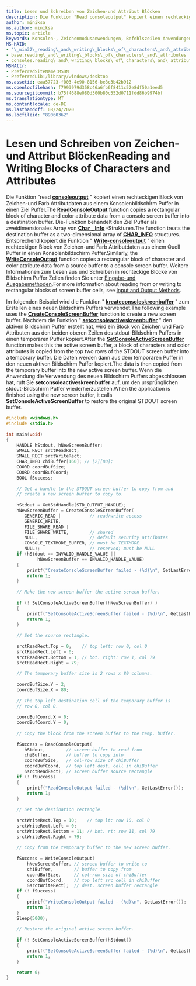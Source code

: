 ```yaml
---
title: Lesen und Schreiben von Zeichen-und Attribut Blöcken
description: Die Funktion "Read consoleoutput" kopiert einen rechteckigen Block von Zeichen-und Farb Attributdaten aus einem Konsolenbildschirm Puffer in einen Ziel Puffer.
author: miniksa
ms.author: miniksa
ms.topic: article
keywords: Konsolen-, Zeichenmodusanwendungen, Befehlszeilen Anwendungen, Terminalanwendungen, Konsolen-API
MS-HAID:
- '\_win32\_reading\_and\_writing\_blocks\_of\_characters\_and\_attributes'
- base.reading\_and\_writing\_blocks\_of\_characters\_and\_attributes
- consoles.reading\_and\_writing\_blocks\_of\_characters\_and\_attributes
MSHAttr:
- PreferredSiteName:MSDN
- PreferredLib:/library/windows/desktop
ms.assetid: eaa57723-f003-4e90-8156-be8c3b42b912
ms.openlocfilehash: f7993979d358c46a6fb6f8411c52e8df50a1eed5
ms.sourcegitcommit: b75f4688e080d300b80c552d0711fdd86b9974bf
ms.translationtype: MT
ms.contentlocale: de-DE
ms.lasthandoff: 08/24/2020
ms.locfileid: "89060362"
---
```

# <a name="reading-and-writing-blocks-of-characters-and-attributes"></a><span data-ttu-id="da6a1-104">Lesen und Schreiben von Zeichen-und Attribut Blöcken</span><span class="sxs-lookup"><span data-stu-id="da6a1-104">Reading and Writing Blocks of Characters and Attributes</span></span>


<span data-ttu-id="da6a1-105">Die Funktion "read [**consoleoutput**](readconsoleoutput.md) " kopiert einen rechteckigen Block von Zeichen-und Farb Attributdaten aus einem Konsolenbildschirm Puffer in einen Ziel Puffer.</span><span class="sxs-lookup"><span data-stu-id="da6a1-105">The [**ReadConsoleOutput**](readconsoleoutput.md) function copies a rectangular block of character and color attribute data from a console screen buffer into a destination buffer.</span></span> <span data-ttu-id="da6a1-106">Die-Funktion behandelt den Ziel Puffer als zweidimensionales Array von [**Char \_ Info**](char-info-str.md) -Strukturen.</span><span class="sxs-lookup"><span data-stu-id="da6a1-106">The function treats the destination buffer as a two-dimensional array of [**CHAR\_INFO**](char-info-str.md) structures.</span></span> <span data-ttu-id="da6a1-107">Entsprechend kopiert die Funktion " [**Write-consoleoutput**](writeconsoleoutput.md) " einen rechteckigen Block von Zeichen-und Farb Attributdaten aus einem Quell Puffer in einen Konsolenbildschirm Puffer.</span><span class="sxs-lookup"><span data-stu-id="da6a1-107">Similarly, the [**WriteConsoleOutput**](writeconsoleoutput.md) function copies a rectangular block of character and color attribute data from a source buffer to a console screen buffer.</span></span> <span data-ttu-id="da6a1-108">Weitere Informationen zum Lesen aus und Schreiben in rechteckige Blöcke von Bildschirm Puffer Zellen finden Sie unter [Eingabe-und Ausgabemethoden](input-and-output-methods.md).</span><span class="sxs-lookup"><span data-stu-id="da6a1-108">For more information about reading from or writing to rectangular blocks of screen buffer cells, see [Input and Output Methods](input-and-output-methods.md).</span></span>

<span data-ttu-id="da6a1-109">Im folgenden Beispiel wird die Funktion " [**kreateconsoleskreenbuffer**](createconsolescreenbuffer.md) " zum Erstellen eines neuen Bildschirm Puffers verwendet.</span><span class="sxs-lookup"><span data-stu-id="da6a1-109">The following example uses the [**CreateConsoleScreenBuffer**](createconsolescreenbuffer.md) function to create a new screen buffer.</span></span> <span data-ttu-id="da6a1-110">Nachdem die Funktion " [**setconsoleactiveskreenbuffer**](setconsoleactivescreenbuffer.md) " den aktiven Bildschirm Puffer erstellt hat, wird ein Block von Zeichen und Farb Attributen aus den beiden oberen Zeilen des stdout-Bildschirm Puffers in einen temporären Puffer kopiert.</span><span class="sxs-lookup"><span data-stu-id="da6a1-110">After the [**SetConsoleActiveScreenBuffer**](setconsoleactivescreenbuffer.md) function makes this the active screen buffer, a block of characters and color attributes is copied from the top two rows of the STDOUT screen buffer into a temporary buffer.</span></span> <span data-ttu-id="da6a1-111">Die Daten werden dann aus dem temporären Puffer in den neuen aktiven Bildschirm Puffer kopiert.</span><span class="sxs-lookup"><span data-stu-id="da6a1-111">The data is then copied from the temporary buffer into the new active screen buffer.</span></span> <span data-ttu-id="da6a1-112">Wenn die Anwendung die Verwendung des neuen Bildschirm Puffers abgeschlossen hat, ruft Sie **setconsoleactiveskreenbuffer** auf, um den ursprünglichen stdout-Bildschirm Puffer wiederherzustellen.</span><span class="sxs-lookup"><span data-stu-id="da6a1-112">When the application is finished using the new screen buffer, it calls **SetConsoleActiveScreenBuffer** to restore the original STDOUT screen buffer.</span></span>

```C
#include <windows.h> 
#include <stdio.h>
 
int main(void) 
{ 
    HANDLE hStdout, hNewScreenBuffer; 
    SMALL_RECT srctReadRect; 
    SMALL_RECT srctWriteRect; 
    CHAR_INFO chiBuffer[160]; // [2][80]; 
    COORD coordBufSize; 
    COORD coordBufCoord; 
    BOOL fSuccess; 
 
    // Get a handle to the STDOUT screen buffer to copy from and 
    // create a new screen buffer to copy to. 
 
    hStdout = GetStdHandle(STD_OUTPUT_HANDLE); 
    hNewScreenBuffer = CreateConsoleScreenBuffer( 
       GENERIC_READ |           // read/write access 
       GENERIC_WRITE, 
       FILE_SHARE_READ | 
       FILE_SHARE_WRITE,        // shared 
       NULL,                    // default security attributes 
       CONSOLE_TEXTMODE_BUFFER, // must be TEXTMODE 
       NULL);                   // reserved; must be NULL 
    if (hStdout == INVALID_HANDLE_VALUE || 
            hNewScreenBuffer == INVALID_HANDLE_VALUE) 
    {
        printf("CreateConsoleScreenBuffer failed - (%d)\n", GetLastError()); 
        return 1;
    }
 
    // Make the new screen buffer the active screen buffer. 
 
    if (! SetConsoleActiveScreenBuffer(hNewScreenBuffer) ) 
    {
        printf("SetConsoleActiveScreenBuffer failed - (%d)\n", GetLastError()); 
        return 1;
    }
 
    // Set the source rectangle. 
 
    srctReadRect.Top = 0;    // top left: row 0, col 0 
    srctReadRect.Left = 0; 
    srctReadRect.Bottom = 1; // bot. right: row 1, col 79 
    srctReadRect.Right = 79; 
 
    // The temporary buffer size is 2 rows x 80 columns. 
 
    coordBufSize.Y = 2; 
    coordBufSize.X = 80; 
 
    // The top left destination cell of the temporary buffer is 
    // row 0, col 0. 
 
    coordBufCoord.X = 0; 
    coordBufCoord.Y = 0; 
 
    // Copy the block from the screen buffer to the temp. buffer. 
 
    fSuccess = ReadConsoleOutput( 
       hStdout,        // screen buffer to read from 
       chiBuffer,      // buffer to copy into 
       coordBufSize,   // col-row size of chiBuffer 
       coordBufCoord,  // top left dest. cell in chiBuffer 
       &srctReadRect); // screen buffer source rectangle 
    if (! fSuccess) 
    {
        printf("ReadConsoleOutput failed - (%d)\n", GetLastError()); 
        return 1;
    }
 
    // Set the destination rectangle. 
 
    srctWriteRect.Top = 10;    // top lt: row 10, col 0 
    srctWriteRect.Left = 0; 
    srctWriteRect.Bottom = 11; // bot. rt: row 11, col 79 
    srctWriteRect.Right = 79; 
 
    // Copy from the temporary buffer to the new screen buffer. 
 
    fSuccess = WriteConsoleOutput( 
        hNewScreenBuffer, // screen buffer to write to 
        chiBuffer,        // buffer to copy from 
        coordBufSize,     // col-row size of chiBuffer 
        coordBufCoord,    // top left src cell in chiBuffer 
        &srctWriteRect);  // dest. screen buffer rectangle 
    if (! fSuccess) 
    {
        printf("WriteConsoleOutput failed - (%d)\n", GetLastError()); 
        return 1;
    }
    Sleep(5000); 
 
    // Restore the original active screen buffer. 
 
    if (! SetConsoleActiveScreenBuffer(hStdout)) 
    {
        printf("SetConsoleActiveScreenBuffer failed - (%d)\n", GetLastError()); 
        return 1;
    }

    return 0;
}
```

 

 




